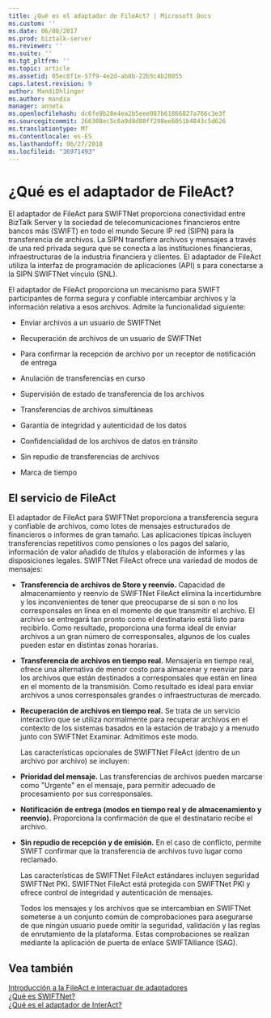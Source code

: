 ```yaml
---
title: ¿Qué es el adaptador de FileAct? | Microsoft Docs
ms.custom: ''
ms.date: 06/08/2017
ms.prod: biztalk-server
ms.reviewer: ''
ms.suite: ''
ms.tgt_pltfrm: ''
ms.topic: article
ms.assetid: 05ec8f1e-57f9-4e2d-ab8b-22b5c4b28055
caps.latest.revision: 9
author: MandiOhlinger
ms.author: mandia
manager: anneta
ms.openlocfilehash: dc6fe9b28e4ea2b5eee087b61866827a766c3e3f
ms.sourcegitcommit: 266308ec5c6a9d8d80ff298ee6051b4843c5d626
ms.translationtype: MT
ms.contentlocale: es-ES
ms.lasthandoff: 06/27/2018
ms.locfileid: "36971493"
---
```

# <a name="what-is-the-fileact-adapter"></a>¿Qué es el adaptador de FileAct?
El adaptador de FileAct para SWIFTNet proporciona conectividad entre BizTalk Server y la sociedad de telecomunicaciones financieros entre bancos más (SWIFT) en todo el mundo Secure IP red (SIPN) para la transferencia de archivos. La SIPN transfiere archivos y mensajes a través de una red privada segura que se conecta a las instituciones financieras, infraestructuras de la industria financiera y clientes. El adaptador de FileAct utiliza la interfaz de programación de aplicaciones (API) s para conectarse a la SIPN SWIFTNet vínculo (SNL).  
  
 El adaptador de FileAct proporciona un mecanismo para SWIFT participantes de forma segura y confiable intercambiar archivos y la información relativa a esos archivos. Admite la funcionalidad siguiente:  
  
-   Enviar archivos a un usuario de SWIFTNet  
  
-   Recuperación de archivos de un usuario de SWIFTNet  
  
-   Para confirmar la recepción de archivo por un receptor de notificación de entrega  
  
-   Anulación de transferencias en curso  
  
-   Supervisión de estado de transferencia de los archivos  
  
-   Transferencias de archivos simultáneas  
  
-   Garantía de integridad y autenticidad de los datos  
  
-   Confidencialidad de los archivos de datos en tránsito  
  
-   Sin repudio de transferencias de archivos  
  
-   Marca de tiempo  
  
## <a name="the-fileact-service"></a>El servicio de FileAct  
 El adaptador de FileAct para SWIFTNet proporciona a transferencia segura y confiable de archivos, como lotes de mensajes estructurados de financieros o informes de gran tamaño. Las aplicaciones típicas incluyen transferencias repetitivos como pensiones o los pagos del salario, información de valor añadido de títulos y elaboración de informes y las disposiciones legales. SWIFTNet FileAct ofrece una variedad de modos de mensajes:  
  
- **Transferencia de archivos de Store y reenvío.** Capacidad de almacenamiento y reenvío de SWIFTNet FileAct elimina la incertidumbre y los inconvenientes de tener que preocuparse de si son o no los corresponsales en línea en el momento de que transmitir el archivo. El archivo se entregará tan pronto como el destinatario está listo para recibirlo. Como resultado, proporciona una forma ideal de enviar archivos a un gran número de corresponsales, algunos de los cuales pueden estar en distintas zonas horarias.  
  
- **Transferencia de archivos en tiempo real.** Mensajería en tiempo real, ofrece una alternativa de menor costo para almacenar y reenviar para los archivos que están destinados a corresponsales que están en línea en el momento de la transmisión. Como resultado es ideal para enviar archivos a unos corresponsales grandes o infraestructuras de mercado.  
  
- **Recuperación de archivos en tiempo real.** Se trata de un servicio interactivo que se utiliza normalmente para recuperar archivos en el contexto de los sistemas basados en la estación de trabajo y a menudo junto con SWIFTNet Examinar. Admitimos este modo.  
  
  Las características opcionales de SWIFTNet FileAct (dentro de un archivo por archivo) se incluyen:  
  
- **Prioridad del mensaje.** Las transferencias de archivos pueden marcarse como "Urgente" en el mensaje, para permitir adecuado de procesamiento por sus corresponsales.  
  
- **Notificación de entrega (modos en tiempo real y de almacenamiento y reenvío).** Proporciona la confirmación de que el destinatario recibe el archivo.  
  
- **Sin repudio de recepción y de emisión.** En el caso de conflicto, permite SWIFT confirmar que la transferencia de archivos tuvo lugar como reclamado.  
  
  Las características de SWIFTNet FileAct estándares incluyen seguridad SWIFTNet PKI<strong>.</strong> SWIFTNet FileAct está protegida con SWIFTNet PKI y ofrece control de integridad y autenticación de mensajes.  
  
  Todos los mensajes y los archivos que se intercambian en SWIFTNet someterse a un conjunto común de comprobaciones para asegurarse de que ningún usuario puede omitir la seguridad, validación y las reglas de enrutamiento de la plataforma. Estas comprobaciones se realizan mediante la aplicación de puerta de enlace SWIFTAlliance (SAG).  
  
## <a name="see-also"></a>Vea también  
 [Introducción a la FileAct e interactuar de adaptadores](../../adapters-and-accelerators/fileact-interact/getting-started-with-the-fileact-and-interact-adapters.md)   
 [¿Qué es SWIFTNet?](../../adapters-and-accelerators/fileact-interact/what-is-swiftnet.md)   
 [¿Qué es el adaptador de InterAct?](../../adapters-and-accelerators/fileact-interact/what-is-the-interact-adapter.md)